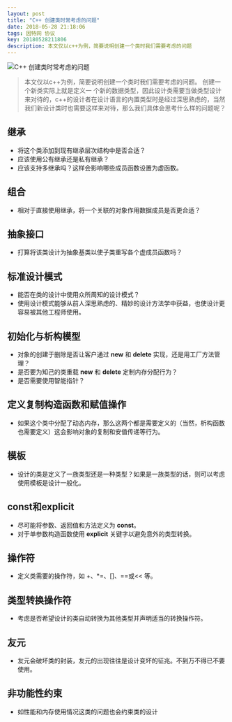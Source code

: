 ```yaml
---
layout: post
title: "C++ 创建类时常考虑的问题"
date: 2018-05-28 21:18:06
tags: 因特网 协议 
key: 20180528211806
description: 本文仅以c++为例，简要说明创建一个类时我们需要考虑的问题
---
```


![C++ 创建类时常考虑的问题](https://upload-images.jianshu.io/upload_images/4938916-130b988c4df17659.png?imageMogr2/auto-orient/strip%7CimageView2/2/w/1240)


> 本文仅以c++为例，简要说明创建一个类时我们需要考虑的问题。
创建一个新类实际上就是定义一 个新的数据类型，因此设计类需要当做类型设计来对待的，c++的设计者在设计语言的内置类型时是经过深思熟虑的，当然我们新设计类时也需要这样来对待，那么我们具体会思考什么样的问题呢？

## 继承

- 将这个类添加到现有继承层次结构中是否合适？
- 应该使用公有继承还是私有继承？
- 应该支持多继承吗？这样会影响哪些成员函数设置为虚函数。
## 组合

- 相对于直接使用继承，将一个关联的对象作用数据成员是否更合适？

## 抽象接口

- 打算将该类设计为抽象基类以使子类重写各个虚成员函数吗？

## 标准设计模式

- 能否在类的设计中使用众所周知的设计模式？
- 使用设计模式能够从前人深思熟虑的、精妙的设计方法学中获益，也使设计更容易被其他工程师使用。

## 初始化与析构模型
- 对象的创建于删除是否让客户通过 **new** 和 **delete** 实现，还是用工厂方法管理？
- 是否要为知己的类重载 **new** 和 **delete** 定制内存分配行为？
- 是否需要使用智能指针？

## 定义复制构造函数和赋值操作
- 如果这个类中分配了动态内存，那么这两个都是需要定义的（当然，析构函数也需要定义）这会影响对象的复制和安值传递等行为。

## 模板

- 设计的类是定义了一族类型还是一种类型？如果是一族类型的话，则可以考虑使用模板是设计一般化。

## const和explicit
- 尽可能将参数、返回值和方法定义为 **const**。
- 对于单参数构造函数使用 **explicit** 关键字以避免意外的类型转换。

## 操作符

- 定义类需要的操作符，如 +、*=、[]、==或<< 等。

## 类型转换操作符

- 考虑是否希望设计的类自动转换为其他类型并声明适当的转换操作符。

## 友元

- 友元会破坏类的封装，友元的出现往往是设计变坏的征兆。不到万不得已不要使用。

## 非功能性约束

- 如性能和内存使用情况这类的问题也会约束类的设计